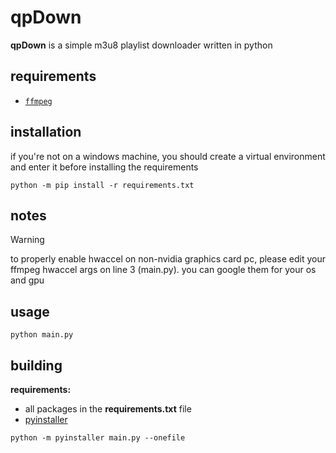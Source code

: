 # qpDown
**qpDown** is a simple m3u8 playlist downloader written in python
## requirements
- [`ffmpeg`](https://www.ffmpeg.org/download.html)
## installation
if you're not on a windows machine, you should create a virtual environment and enter it before installing the requirements
```
python -m pip install -r requirements.txt
```
## notes
> [!WARNING]
> to properly enable hwaccel on non-nvidia graphics card pc, please edit your ffmpeg hwaccel args on line 3 (main.py). you can google them for your os and gpu
## usage
```
python main.py
```
## building
**requirements:**
- all packages in the **requirements.txt** file
- [pyinstaller](https://pypi.org/project/pyinstaller/)
```
python -m pyinstaller main.py --onefile
```